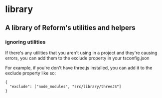 # library

## A library of Reform's utilities and helpers

### ignoring utilities

If there's any utilities that you aren't using in a project and they're causing errors,
you can add them to the exclude property in your tsconfig.json

For example, if you're don't have three.js installed, you can add it to the exclude property like so:

```
{
  "exclude": ["node_modules", "src/library/threeJS"]
}
```
